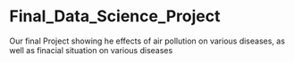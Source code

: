 # Final_Data_Science_Project

Our final Project showing he effects of air pollution on various diseases, as well as finacial situation on various diseases
